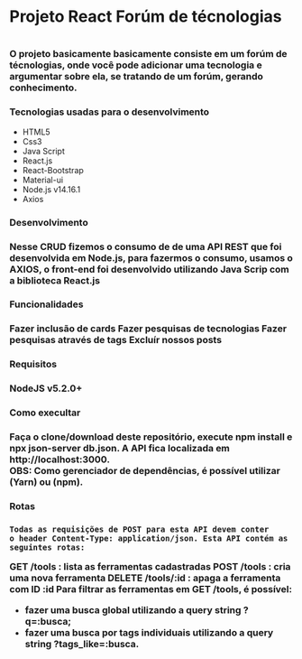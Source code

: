 <h1> Projeto React Forúm de técnologias <h1/>

<h3> O projeto basicamente basicamente consiste em um forúm de técnologias, onde você pode adicionar uma tecnologia e 
  argumentar sobre ela, se tratando de um forúm, gerando conhecimento. <h3/>

<h3>Tecnologias usadas para o desenvolvimento</h3>
  
  * HTML5
  * Css3
  * Java Script
  * React.js
  * React-Bootstrap
  * Material-ui
  * Node.js v14.16.1
  *  Axios
  
  
 <h3>Desenvolvimento<h3/>
  
  <p>Nesse CRUD fizemos o consumo de de uma API REST que foi desenvolvida em Node.js, para fazermos o consumo,
  usamos o AXIOS, o front-end foi desenvolvido utilizando Java Scrip com a biblioteca React.js<p/>
  
 <h3>Funcionalidades<h3/>
    
 Fazer inclusão de cards
 Fazer pesquisas de tecnologias
 Fazer pesquisas através de tags
 Excluír nossos posts
  
  <h3> Requisitos <h3/>
     
   NodeJS v5.2.0+
     
  <h3> Como execultar <h3/>
    
   <p> Faça o clone/download deste repositório, execute npm install e npx json-server db.json. A API fica localizada em http://localhost:3000.<br>
    OBS: Como gerenciador de dependências, é possível utilizar (Yarn) ou (npm).<p/>
    
 <h3>Rotas<h3/>
    
    Todas as requisições de POST para esta API devem conter
    o header Content-Type: application/json. Esta API contém as seguintes rotas:

GET /tools : lista as ferramentas cadastradas
POST /tools : cria uma nova ferramenta
DELETE /tools/:id : apaga a ferramenta com ID :id
Para filtrar as ferramentas em GET /tools, é possível:

* fazer uma busca global utilizando a query string ?q=:busca;
* fazer uma busca por tags individuais utilizando a query string ?tags_like=:busca.
    
    
    

